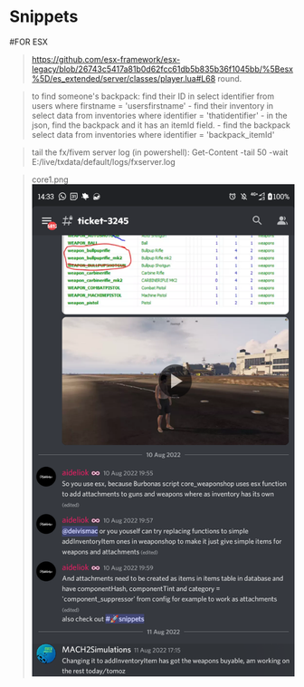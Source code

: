# Snippets



#FOR ESX
>https://github.com/esx-framework/esx-legacy/blob/26743c5417a81b0d62fcc61db5b835b36f1045bb/%5Besx%5D/es_extended/server/classes/player.lua#L68 round.  

>to find someone's backpack: find their ID in select identifier from users where firstname = 'usersfirstname' - find their inventory in select data from inventories where identifier = 'thatidentifier' - in the json, find the backpack and it has an itemId field. - find the backpack select data from inventories where identifier = 'backpack_itemId'

>tail the fx/fivem server log (in powershell): Get-Content -tail 50 -wait E:/live/txdata/default/logs/fxserver.log


>core1.png
![](core1.png)